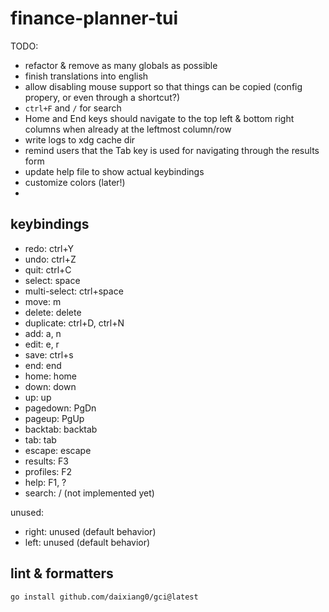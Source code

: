 # finance-planner-tui

TODO:

- refactor & remove as many globals as possible
- finish translations into english
- allow disabling mouse support so that things can be copied (config propery, or even through a shortcut?)
- `ctrl+F` and `/` for search
- Home and End keys should navigate to the top left & bottom right columns when already at the leftmost column/row
- write logs to xdg cache dir
- remind users that the Tab key is used for navigating through the results form
- update help file to show actual keybindings
- customize colors (later!)
-

## keybindings

- redo: ctrl+Y
- undo: ctrl+Z
- quit: ctrl+C
- select: space
- multi-select: ctrl+space
- move: m
- delete: delete
- duplicate: ctrl+D, ctrl+N
- add: a, n
- edit: e, r
- save: ctrl+s
- end: end
- home: home
- down: down
- up: up
- pagedown: PgDn
- pageup: PgUp
- backtab: backtab
- tab: tab
- escape: escape
- results: F3
- profiles: F2
- help: F1, ?
- search: / (not implemented yet)

unused:

- right: unused (default behavior)
- left: unused (default behavior)

## lint & formatters

```bash
go install github.com/daixiang0/gci@latest
```
